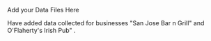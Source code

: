 Add your Data Files Here

Have added data collected for businesses "San Jose Bar n Grill" and O'Flaherty's Irish Pub" . 

